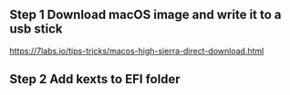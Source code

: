 ## Step 1 Download macOS image and write it to a usb stick
https://7labs.io/tips-tricks/macos-high-sierra-direct-download.html

## Step 2 Add kexts to EFI folder
